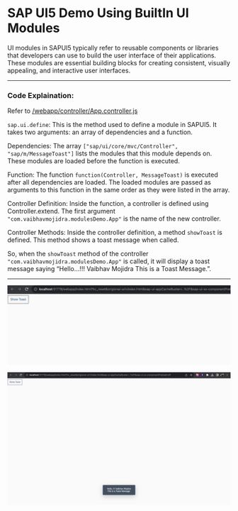 # SAP UI5 Demo Using BuiltIn UI Modules

UI modules in SAPUI5 typically refer to reusable components or libraries that developers can use to build the user interface of their applications. These modules are essential building blocks for creating consistent, visually appealing, and interactive user interfaces.

---

### Code Explaination:

Refer to [/webapp/controller/App.controller.js](https://github.com/VaibhavMojidra/SAP-UI5---Demo-Using-BuiltIn-UI-Modules/blob/master/webapp/controller/App.controller.js "App.controller.js")

`sap.ui.define`: This is the method used to define a module in SAPUI5. It takes two arguments: an array of dependencies and a function.

Dependencies: The array `["sap/ui/core/mvc/Controller", "sap/m/MessageToast"]` lists the modules that this module depends on. These modules are loaded before the function is executed.

Function: The function `function(Controller, MessageToast)` is executed after all dependencies are loaded. The loaded modules are passed as arguments to this function in the same order as they were listed in the array.

Controller Definition: Inside the function, a controller is defined using Controller.extend. The first argument `"com.vaibhavmojidra.modulesDemo.App"` is the name of the new controller.

Controller Methods: Inside the controller definition, a method `showToast` is defined. This method shows a toast message when called.

So, when the `showToast` method of the controller `"com.vaibhavmojidra.modulesDemo.App"` is called, it will display a toast message saying “Hello…!!! Vaibhav Mojidra This is a Toast Message.”.

---
[![Vaibhav Mojidra - 1.jpeg](https://raw.githubusercontent.com/VaibhavMojidra/SAP-UI5---Demo-Using-BuiltIn-UI-Modules/master/screenshots/1.jpeg "Vaibhav Mojidra")](https://vaibhavmojidra.github.io/site/)

[![Vaibhav Mojidra - 2.jpeg](https://raw.githubusercontent.com/VaibhavMojidra/SAP-UI5---Demo-Using-BuiltIn-UI-Modules/master/screenshots/2.jpeg "Vaibhav Mojidra")](https://vaibhavmojidra.github.io/site/)
